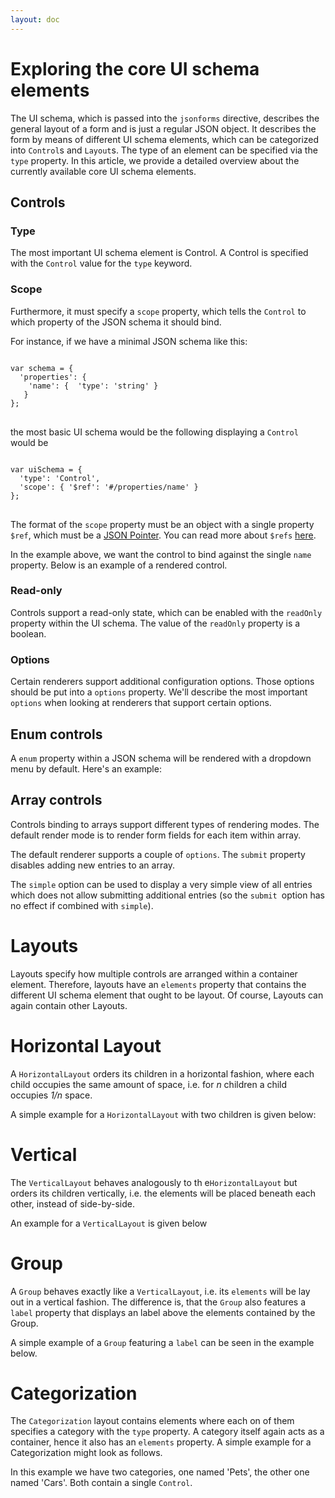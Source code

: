 ```yaml
---
layout: doc
---
```

Exploring the core UI schema elements
=====================================

The UI schema, which is passed into the `jsonforms` directive, describes
the general layout of a form and is just a regular JSON object.
It describes the form by means of different UI schema elements, which can be 
categorized into `Control`s and `Layout`s. The type of an element
 can be specified via the `type` property.
In this article, we provide a detailed overview about the currently 
available core UI schema elements.

## Controls

### Type
The most important UI schema element is Control. A Control is 
specified with the `Control` value for the `type` keyword. 

### Scope
Furthermore, it must specify a `scope` property, which tells the 
`Control` to which property of the JSON schema it should bind.

For instance, if we have a minimal JSON schema like this:
<pre>
<code class="language-typescript">
var schema = {
  'properties': { 
    'name': {  'type': 'string' }
   }
};
</code>
</pre>
the most basic UI schema would be the following displaying a `Control` 
would be
<pre>
<code class="language-typescript">
var uiSchema = {
  'type': 'Control',
  'scope': { '$ref': '#/properties/name' }
};
</code>
</pre>

The format of the `scope` property must be an object with a single
property `$ref`, which must be a [JSON Pointer](https://tools.ietf.org/html/rfc6901). 
You can read more about `$refs` [here](https://spacetelescope.github.io/understanding-json-schema/structuring.html).

In the example above, we want the control to bind against the single `name`
property. Below is an example of a rendered control.

<div ng-controller='UiSchemaController as vm' class='example' >
  <listing-control schema='vm.example1.schema' 
                   uischema='vm.example1.uischema' 
                   data='vm.example1.data'>
  </listing-control>
</div>

### Read-only
 
Controls support a read-only state, which can be enabled with the `readOnly` 
property within the UI schema. The value of the `readOnly` property
is a boolean.
 
<div ng-controller='UiSchemaController as vm' class='example'>
  <listing-control schema='vm.example2.schema' 
                   uischema='vm.example2.uischema' 
                   data='vm.example2.data'>
  </listing-control>
</div> 
 
### Options
Certain renderers support additional configuration options. 
Those options should be put into a `options` property. 
We'll describe the most important `options` when looking at renderers
that support certain options.

## Enum controls
A `enum` property within a JSON schema will be rendered with a dropdown
 menu by default. Here's an example:
 
<div ng-controller='UiSchemaController as vm' class='example'>
  <listing-control schema='vm.example3.schema' 
                   uischema='vm.example3.uischema' 
                   data='vm.example3.data'>
  </listing-control>
</div>  

## Array controls
Controls binding to arrays support different types of rendering modes.
The default render mode is to render form fields for each item within
array.

<div ng-controller='UiSchemaController as vm' class='example'>
  <listing-control schema='vm.example4.schema' 
                   uischema='vm.example4.uischema' 
                   data='vm.example4.data'>
  </listing-control>
</div>

The default renderer supports a couple of `options`. The `submit` property
disables adding new entries to an array.

<div ng-controller='UiSchemaController as vm' class='example'>
  <listing-control schema='vm.example4.schema' 
                   uischema='vm.example4.uischema' 
                   data='vm.example4.data'>
  </listing-control>
</div>

The `simple` option can be used to display a very simple view of all entries
which does not allow submitting additional entries (so the `submit `option has no
effect if combined with `simple`).

<div ng-controller='UiSchemaController as vm' class='example'>
  <listing-control schema='vm.example5.schema' 
                   uischema='vm.example5.uischema' 
                   data='vm.example5.data'>
  </listing-control>
</div>

# Layouts
Layouts specify how multiple controls are arranged within a container
element. Therefore, layouts have an `elements` property that contains 
the different UI schema element that ought to be layout. 
Of course, Layouts can again contain other Layouts.
 
# Horizontal Layout 
 
A `HorizontalLayout` orders its children in a horizontal fashion, where
each child occupies the same amount of space, i.e. for *n* children
a child occupies *1/n* space.
 
A simple example for a `HorizontalLayout` with two children 
is given below:

<div ng-controller='UiSchemaController as vm' class='example'>
  <listing-control schema='vm.example6.schema' 
                   uischema='vm.example6.uischema' 
                   data='vm.example6.data'>
  </listing-control>
</div>
 
# Vertical
The `VerticalLayout` behaves analogously to th e`HorizontalLayout` but 
orders its children vertically, i.e. the elements will be placed beneath
each other, instead of side-by-side.

An example for a `VerticalLayout` is given below
 
<div ng-controller='UiSchemaController as vm' class='example'>
   <listing-control schema='vm.example7.schema' 
                    uischema='vm.example7.uischema' 
                    data='vm.example7.data'>
   </listing-control>
</div>
 
# Group
A `Group` behaves exactly like a `VerticalLayout`, i.e. its `elements`
will be lay out in a vertical fashion. The difference is, that the 
`Group` also features a `label` property that displays an label above
the elements contained by the Group.

A simple example of a `Group` featuring a `label` can be seen in the 
example below.

<div ng-controller='UiSchemaController as vm' class='example'>
  <listing-control schema='vm.example8.schema' 
                   uischema='vm.example8.uischema' 
                   data='vm.example8.data'>
  </listing-control>
</div>
 
# Categorization
The `Categorization` layout contains elements where each on of them 
specifies a category with the `type` property. A category itself again 
acts as a container, hence it also has an `elements` property. A simple 
example for a Categorization might look as follows.

<div ng-controller='UiSchemaController as vm' class='example'>
  <listing-control schema='vm.example9.schema' 
                   uischema='vm.example9.uischema' 
                   data='vm.example9.data'>
  </listing-control>
</div>

In this example we have two categories, one named 'Pets', the other one 
named 'Cars'. Both contain a single `Control`.

